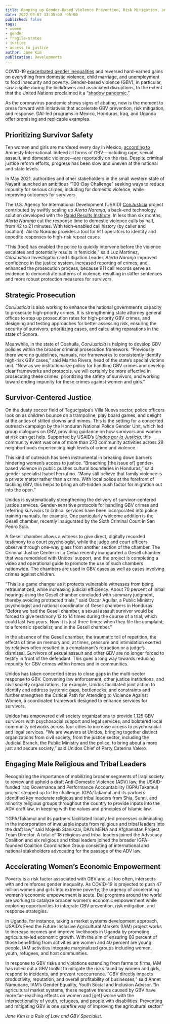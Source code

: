 ```yaml
---
title: Ramping up Gender-Based Violence Prevention, Risk Mitigation, and Response
date: 2022-03-07 13:35:00 -05:00
published: false
tags:
- women
- gender
- fragile-states
- justice
- access to justice
author: Jane Kim
publication: Developments
---
```


COVID-19 [exacerbated gender inequalities](https://dai-global-developments.com/articles/gender-based-violence-on-rise-in-covid-19-era) and reversed hard-earned gains on everything from domestic violence, child marriage, and unemployment to food insecurity and poverty. Gender-based violence (GBV), in particular, saw a spike during the lockdowns and associated disruptions, to the extent that the United Nations proclaimed it a “[shadow pandemic](https://www.unwomen.org/en/news/in-focus/in-focus-gender-equality-in-covid-19-response/violence-against-women-during-covid-19).”
 
As the coronavirus pandemic shows signs of abating, now is the moment to press forward with initiatives that accelerate GBV prevention, risk mitigation, and response. DAI-led programs in Mexico, Honduras, Iraq, and Uganda offer promising and replicable examples.






## Prioritizing Survivor Safety 

Ten women and girls are murdered every day in Mexico, [according to](https://www.amnesty.org/en/latest/news/2021/09/mexico-failings-investigations-feminicides-state-mexico-violate-womens-rights-life-physical-safety-access-justice/) Amnesty International. Indeed all forms of GBV—including rape, sexual assault, and domestic violence—are reportedly on the rise. Despite criminal justice reform efforts, progress has been slow and uneven at the national and state levels. 

In May 2021, authorities and other stakeholders in the small western state of Nayarit launched an ambitious “100-Day Challenge” seeking ways to reduce impunity for serious crimes, including for domestic violence, while improving outcomes for survivors.

The U.S. Agency for International Development (USAID) [ConJusticia](https://www.dai.com/our-work/projects/mexico-ConJusticia) project contributed by swiftly scaling up *Alerta Naranja*, a back-end technology solution developed with the [Rapid Results Institute](https://www.rapidresults.org/). In less than six months, *Alerta Naranja* cut the response time to domestic violence calls by half, from 42 to 21 minutes. With tech-enabled call history (by caller and location), *Alerta Naranja* provides a tool for 911 operators to identify and expedite responses to high-risk repeat cases. 

“This [tool] has enabled the police to quickly intervene before the violence escalates and potentially results in femicide,” said Luz Martinez, *ConJusticia* Investigation and Litigation Leader. *Alerta Naranja* improved confidence in the justice system, increased reporting of crimes, and enhanced the prosecution process, because 911 call records serve as evidence to demonstrate patterns of violence, resulting in stiffer sentences and more robust protection measures for survivors. 

## Strategic Prosecution 

*ConJusticia* is also working to enhance the national government’s capacity to prosecute high-priority crimes. It is strengthening state attorney general offices to step up prosecution rates for high-priority GBV crimes, and designing and testing approaches for better assessing risk, ensuring the security of survivors, prioritizing cases, and calculating reparations in the state of Sonora.

Meanwhile, in the state of Coahuila, *ConJusticia* is helping to develop GBV policies within the broader criminal prosecution framework. “Previously there were no guidelines, manuals, nor frameworks to consistently identify high-risk GBV cases,” said Martha Rivera, head of the state’s special victims unit. “Now as we institutionalize policy for handling GBV crimes and develop clear frameworks and protocols, we will certainly be more effective in prosecuting these crimes, prioritizing the safety of survivors, and working toward ending impunity for these crimes against women and girls.”
 
## Survivor-Centered Justice

On the dusty soccer field of Tegucigalpa’s Villa Nueva sector, police officers look on as children bounce on a trampoline, play board games, and delight at the antics of stilted clowns and mimes. This is the setting for a concerted outreach campaign by the Honduran National Police Gender Unit, which led group dialogues on GBV, providing guidance on how survivors and women at risk can get help. Supported by USAID’s *[Unidos por la Justicia](https://www.dai.com/our-work/projects/honduras-united-for-justice)*, this community event was one of more than 270 community activities across 28 neighborhoods experiencing high levels of crime and violence.       

This kind of outreach has been instrumental in breaking down barriers hindering women’s access to justice. “Broaching [the issue of] gender-based violence in public pushes cultural boundaries in Honduras,” said gender specialist Isabel Ferrufino. “Many still believe that family violence is a private matter rather than a crime. With local police at the forefront of tackling GBV, this helps to bring an oft-hidden push factor for migration out into the open.” 

Unidos is systematically strengthening the delivery of survivor-centered justice services. Gender-sensitive protocols for handling GBV crimes and referring survivors to critical services have been incorporated into police training manuals, for example. One particularly welcome addition is the Gesell chamber, recently inaugurated by the Sixth Criminal Court in San Pedro Sula.

A Gesell chamber allows a witness to give direct, digitally recorded testimony to a court psychologist, while the judge and court officers observe through one-way glass from another section of the chamber. The Criminal Justice Center in La Ceiba recently inaugurated a Gesell chamber that was remodeled with Unidos’ support, and the project is completing a video and operational guide to promote the use of such chambers nationwide. The chambers are used in GBV cases as well as cases involving crimes against children. 

“This is a game changer as it protects vulnerable witnesses from being retraumatized, while increasing judicial efficiency. About 70 percent of initial hearings using the Gesell chamber concluded with summary judgment, thereby avoiding protracted trials,” said Oscar Aguilar, a Public Ministry psychologist and national coordinator of Gesell chambers in Honduras. “Before we had the Gesell chamber, a sexual assault survivor would be forced to give testimony 12 to 14 times during the course of a trial, which could last two years. Now it is just three times: when they file the complaint; to a forensic specialist; and in the Gesell chamber.”

In the absence of the Gesell chamber, the traumatic toll of repetition, the effects of time on memory and, at times, pressure and intimidation exerted by relatives often resulted in a complainant’s retraction or a judge’s dismissal. Survivors of sexual assault and other GBV are no longer forced to testify in front of the defendant. This goes a long way towards reducing impunity for GBV crimes within homes and in communities.    
  
Unidos has taken concerted steps to close gaps in the multi-sector response to GBV. Convening law enforcement, other justice institutions, and civil society organizations, for example, Unidos facilitated joint action to identify and address systemic gaps, bottlenecks, and constraints and further strengthen the Critical Path for Attending to Violence Against Women, a coordinated framework designed to enhance services for survivors. 

Unidos has empowered civil society organizations to provide 1,125 GBV survivors with psychosocial support and legal services, and bolstered local community networks across four cities to increase access to psychosocial and legal services. “We are weavers at Unidos, bringing together distinct organizations from civil society, from the justice sector, including the Judicial Branch, the Public Ministry and the police, to bring about a more just and secure society,” said Unidos Chief of Party Caterina Valero.

## Engaging Male Religious and Tribal Leaders 

Recognizing the importance of mobilizing broader segments of Iraqi society to review and uphold a draft Anti-Domestic Violence (ADV) law, the USAID-funded Iraq Governance and Performance Accountability (IGPA/Takamul) project stepped up to the challenge. IGPA/Takamul and its partners identified key moderate religious and tribal leaders from Shia, Sunni, and minority religious groups throughout the country to provide inputs into the ADV draft law, in keeping with the values and principles of Islamic law. 

“IGPA/Takamul and its partners facilitated locally led processes culminating in the incorporation of invaluable inputs from religious and tribal leaders into the draft law,” said Mojeeb Stanikzai, DAI’s MENA and Afghanistan Project Team Director. A total of 18 religious and tribal leaders joined the Advocacy Coalition and six religious and tribal leaders joined the broader IGPA-founded Coalition Coordination Group consisting of international and national stakeholders advocating for the passage of the ADV law.      
          
## Accelerating Women’s Economic Empowerment 

Poverty is a risk factor associated with GBV and, all too often, intersects with and reinforces gender inequality. As COVID-19 is projected to push 47 million women and girls into extreme poverty, the urgency of accelerating women’s economic empowerment is acute. Dai programs around the world are working to catalyze broader women’s economic empowerment while exploring opportunities to integrate GBV prevention, risk mitigation, and response strategies.    

In Uganda, for instance, taking a market systems development approach, USAID’s Feed the Future Inclusive Agricultural Markets (IAM) project works to increase incomes and improve livelihoods in Uganda by promoting agriculture-led economic growth. With the aim of ensuring 60 percent of those benefitting from activities are women and 40 percent are young people, IAM activities integrate marginalized groups including women, youth, refugees, and host communities. 

In response to GBV risks and violations extending from farms to firms, IAM has rolled out a GBV toolkit to mitigate the risks faced by women and girls, respond to incidents, and prevent reoccurrence. “GBV directly impacts productivity, reputation, and overall profitability of businesses,” said Annet Namunane, IAM’s Gender Equality, Youth Social and Inclusion Advisor. “In agricultural market systems, these negative trends caused by GBV have more far-reaching effects on women and [get] worse with the intersectionality of youth, refugees, and people with disabilities. Preventing and mitigating GBV is one surefire way of improving the agricultural sector.”
  
*Jane Kim is a Rule of Law and GBV Specialist.*